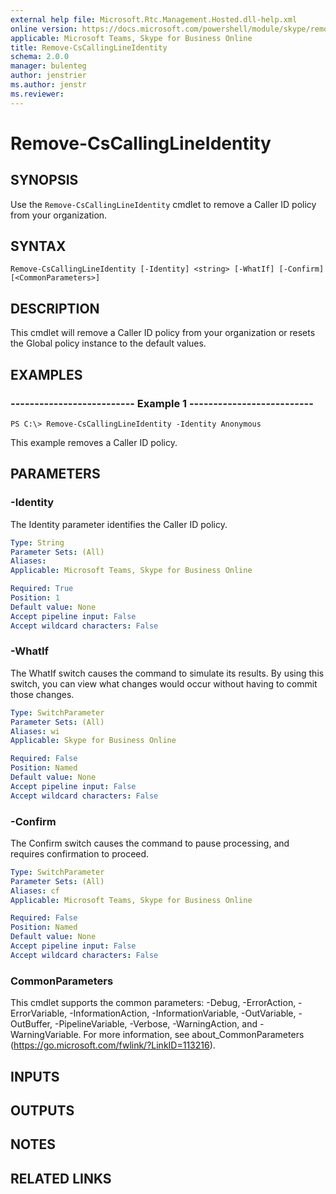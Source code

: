```yaml
---
external help file: Microsoft.Rtc.Management.Hosted.dll-help.xml 
online version: https://docs.microsoft.com/powershell/module/skype/remove-cscallinglineidentity
applicable: Microsoft Teams, Skype for Business Online
title: Remove-CsCallingLineIdentity
schema: 2.0.0
manager: bulenteg
author: jenstrier
ms.author: jenstr
ms.reviewer:
---
```


# Remove-CsCallingLineIdentity

## SYNOPSIS
Use the `Remove-CsCallingLineIdentity` cmdlet to remove a Caller ID policy from your organization.

## SYNTAX

```
Remove-CsCallingLineIdentity [-Identity] <string> [-WhatIf] [-Confirm] [<CommonParameters>]
```

## DESCRIPTION
This cmdlet will remove a Caller ID policy from your organization or resets the Global policy instance to the default values.

## EXAMPLES

### -------------------------- Example 1 --------------------------
```
PS C:\> Remove-CsCallingLineIdentity -Identity Anonymous
```

This example removes a Caller ID policy.


## PARAMETERS

### -Identity
The Identity parameter identifies the Caller ID policy.

```yaml
Type: String
Parameter Sets: (All)
Aliases: 
Applicable: Microsoft Teams, Skype for Business Online

Required: True
Position: 1
Default value: None
Accept pipeline input: False
Accept wildcard characters: False
```

### -WhatIf
The WhatIf switch causes the command to simulate its results. By using this switch, you can view what changes would occur without having to commit those changes.

```yaml
Type: SwitchParameter
Parameter Sets: (All)
Aliases: wi
Applicable: Skype for Business Online

Required: False
Position: Named
Default value: None
Accept pipeline input: False
Accept wildcard characters: False
```

### -Confirm
The Confirm switch causes the command to pause processing, and requires confirmation to proceed.

```yaml
Type: SwitchParameter
Parameter Sets: (All)
Aliases: cf
Applicable: Microsoft Teams, Skype for Business Online

Required: False
Position: Named
Default value: None
Accept pipeline input: False
Accept wildcard characters: False
```

### CommonParameters
This cmdlet supports the common parameters: -Debug, -ErrorAction, -ErrorVariable, -InformationAction, -InformationVariable, -OutVariable, -OutBuffer, -PipelineVariable, -Verbose, -WarningAction, and -WarningVariable. For more information, see about_CommonParameters (https://go.microsoft.com/fwlink/?LinkID=113216).

## INPUTS

## OUTPUTS

## NOTES

## RELATED LINKS


